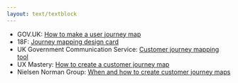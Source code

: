 ```yaml
---
layout: text/textblock
---
```

- GOV.UK: [How to make a user journey map](https://designnotes.blog.gov.uk/2016/04/21/how-to-make-a-user-journey-map/)
- 18F: [Journey mapping design card](https://methods.18f.gov/decide/journey-mapping/)
- UK Government Communication Service: [Customer journey mapping tool](https://gcs.civilservice.gov.uk/guidance/campaigns/customer-journey-mapping/)
- UX Mastery: [How to create a customer journey map](https://uxmastery.com/how-to-create-a-customer-journey-map/)
- Nielsen Norman Group: [When and how to create customer journey maps](https://www.nngroup.com/articles/customer-journey-mapping/)